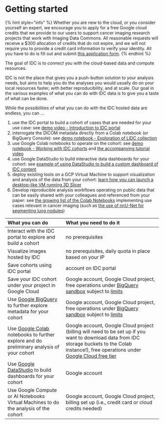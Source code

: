 # Getting started

{% hint style="info" %}
Whether you are new to the cloud, or you consider yourself an expert, we encourage you to apply for a free Google cloud credits that we provide to our users to support cancer imaging research projects that work with Imaging Data Commons. All reasonable requests will receive a $300 allocation of credits that do not expire, and we will not require you to provide a credit card information to verify your identity. All you have to do is fill out and submit [this application form](https://docs.google.com/forms/d/e/1FAIpQLSfXvXqficGaVEalJI3ym6rKqarmW_YUUWG6A4U8pclvR8MmRQ/viewform). 
{% endhint %}

The goal of IDC is to _connect_ you with the cloud-based data and compute resources.

IDC is not the place that gives you a push-button solution to your analysis needs, but aims to help you do the analyses you would usually do on your local resources faster, with better reproducibility, and at scale. Our goal in the various examples of what you can do with IDC data is to give you a taste of what can be done.

While the possibilities of what you can do with the IDC hosted data are endless, you can ...

1. use the IDC portal to build a cohort of cases that are needed for your use case:  see [demo video - Introduction to IDC portal](https://youtu.be/GE1rimW0EtM)
2. interrogate the DICOM metadata directly from a Colab notebook \(or BigQuery Console\):  see [demo notebook - Exploration of LIDC collection](https://github.com/ImagingDataCommons/IDC-Examples/blob/master/notebooks/LIDC_exploration.ipynb)
3. use Google Colab notebooks to operate on the cohort:  see [demo notebook - Working with IDC cohorts](https://github.com/ImagingDataCommons/IDC-Examples/blob/master/notebooks/Cohort_download.ipynb) and [the accompanying tutorial video](https://youtu.be/LeXBmnjYq1Q)
4. use Google DataStudio to build interactive data dashboards for your cohort:  see [example of using DataStudio to build a custom dashboard of IDC content](http://bit.ly/3jdCmON)
5. deploy existing tools on a GCP Virtual Machine to support visualization and analysis of the data from your cohort:  [learn how you can launch a desktop-like VM running 3D Slicer](cookbook/virtual-machines/idc-desktop.md)
6. Develop reproducible analysis workflows operating on public data that can be easily shared with your colleagues and referenced from your paper: see [the growing list of the Colab Notebooks](https://github.com/ImagingDataCommons/IDC-Examples/tree/master/notebooks) implementing use cases relevant in cancer imaging \(such as [the use of nnU-Net for segmenting lung nodules](https://github.com/ImagingDataCommons/IDC-Examples/blob/master/notebooks/lung_nodules_demo.ipynb)\)

| What you can do | What you need to do it |
| :--- | :--- |
| Interact with the IDC portal to explore and build a cohort | no prerequisites |
| Visualize images hosted by IDC | no prerequisites, daily quota in place based on your IP |
| Save cohorts using IDC portal | account on IDC portal |
| Save your IDC cohort under your project in Google Cloud | Google account, Google Cloud project, free operations under [BigQuery sandbox](https://cloud.google.com/bigquery/docs/sandbox) subject to [limits](https://cloud.google.com/bigquery/docs/sandbox#limits) |
| Use [Google BigQuery](https://cloud.google.com/bigquery) to further explore metadata for your cohort | Google account, Google Cloud project, free operations under [BigQuery sandbox](https://cloud.google.com/bigquery/docs/sandbox) subject to [limits](https://cloud.google.com/bigquery/docs/sandbox#limits) |
| Use [Google Colab](https://colab.research.google.com/) notebooks to further explore and do preliminary analysis of your cohort | Google account, Google Cloud project \(billing will need to be set up if you want to download data from IDC storage buckets to the Colab instance!\), free operations under [Google Cloud free tier](https://cloud.google.com/free/docs/gcp-free-tier) |
| Use [Google DataStudio](https://datastudio.google.com/) to build dashboards for your cohort | Google account |
| Use Google Compute or AI Notebooks Virtual Machines to do the analysis of the cohort | Google account, Google Cloud project, billing set up \(i.e., credit card or cloud credits needed\) |

